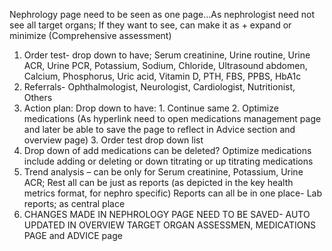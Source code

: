 Nephrology page need to be seen as one page…As nephrologist need not see all target organs; If they want to see, can make it as + expand or minimize (Comprehensive assessment)

1. Order test- drop down to have; Serum creatinine, Urine routine, Urine ACR, Urine PCR, Potassium, Sodium, Chloride, Ultrasound abdomen, Calcium, Phosphorus, Uric acid, Vitamin D, PTH, FBS, PPBS, HbA1c
2. Referrals- Ophthalmologist, Neurologist, Cardiologist, Nutritionist, Others
3. Action plan: Drop down to have: 1. Continue same 2. Optimize medications (As hyperlink need to open medications management page and later be able to save the page to reflect in Advice section and overview page) 3. Order test drop down list
4. Drop down of add medications can be deleted? Optimize medications include adding or deleting or down titrating or up titrating medications
5. Trend analysis – can be only for Serum creatinine, Potassium, Urine ACR; Rest all can be just as reports (as depicted in the key health metrics format, for nephro specific) Reports can all be in one place- Lab reports; as central place
6. CHANGES MADE IN NEPHROLOGY PAGE NEED TO BE SAVED- AUTO UPDATED IN OVERVIEW TARGET ORGAN ASSESSMEN, MEDICATIONS PAGE and ADVICE page

